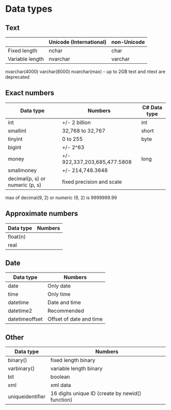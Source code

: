 # Data types
## Text
|  | Unicode (International) | non-Unicode |
| ---- | ---- | ---- |
| Fixed length | nchar | char |
| Variable length | nvarchar | varchar |
nvarchar(4000)
varchar(8000)
nvarchar(max) - up to 2GB
text and ntext are deprecated
## Exact numbers
| Data type | Numbers | C# Data type |
| ---- | ---- | ---- |
| int | +/- 2 billion | int |
| smallint | 32,768 to 32,767 | short |
| tinyint | 0 to 255 | byte |
| bigint | +/- 2^63 |  |
| money | +/- 922,337,203,685,477.5808 | long |
| smallmoney | +/- 214,748.3648 |  |
| decimal(p, s) or numeric (p, s) | fixed precision and scale |  |
max of decimal(9, 2) or numeric (9, 2) is 9999999.99
## Approximate numbers
| Data type | Numbers |
| ---- | ---- |
| float(n) |  |
| real |  |
## Date
| Data type | Numbers |
| ---- | ---- |
| date | Only date |
| time | Only time |
| datetime | Date and time |
| datetime2 | Recommended |
| datetimeoffset | Offset of date and time |
## Other
| Data type | Numbers |
| ---- | ---- |
| binary() | fixed length binary |
| varbinary() | variable length binary |
| bit | boolean |
| xml | xml data |
| uniqueidentifier | 16 digits unique ID (create by newid() function) |
